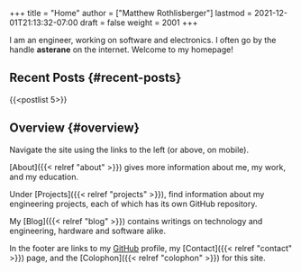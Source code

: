 +++
title = "Home"
author = ["Matthew Rothlisberger"]
lastmod = 2021-12-01T21:13:32-07:00
draft = false
weight = 2001
+++

I am an engineer, working on software and electronics. I often go by
the handle **asterane** on the internet. Welcome to my homepage!


## Recent Posts {#recent-posts}

{{<postlist 5>}}


## Overview {#overview}

Navigate the site using the links to the left (or above, on
mobile).

[About]({{< relref "about" >}}) gives more information about me, my work, and my education.

Under [Projects]({{< relref "projects" >}}), find information about my engineering projects, each
of which has its own GitHub repository.

My [Blog]({{< relref "blog" >}}) contains writings on technology and engineering, hardware and
software alike.

In the footer are links to my [GitHub](https://github.com/asterane) profile, my [Contact]({{< relref "contact" >}}) page, and
the [Colophon]({{< relref "colophon" >}}) for this site.

